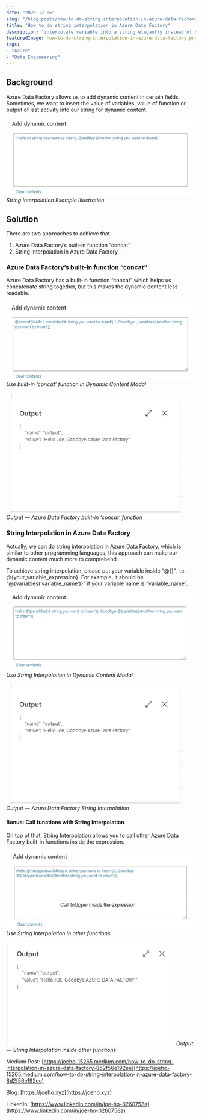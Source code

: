 ```yaml
---
date: "2020-12-05"
slug: "/blog-posts/how-to-do-string-interpolation-in-azure-data-factory/"
title: "How to do string interpolation in Azure Data Factory"
description: "interpolate variable into a string elegantly instead of built-in concat function in Azure Data Factory"
featuredImage: how-to-do-string-interpolation-in-azure-data-factory.png
tags: 
- "Azure"
- "Data Engineering"
---
```

## Background
Azure Data Factory allows us to add dynamic content in certain fields. Sometimes, we want to insert the value of variables, value of function or output of last activity into our string for dynamic content.

![String Interpolation Example Illustration](../../images/how-to-do-string-interpolation-in-azure-data-factory/background-image.jpg)
*String Interpolation Example Illustration*

## Solution
There are two approaches to achieve that. 

1. Azure Data Factory’s built-in function “concat” 
2. String Interpolation in Azure Data Factory 

### Azure Data Factory’s built-in function “concat” 
Azure Data Factory has a built-in function “concat” which helps us concatenate  string together, but this makes the dynamic content less readable. 


![Use built-in ‘concat’ function in Dynamic Content Modal](../../images/how-to-do-string-interpolation-in-azure-data-factory/concat-function-example.jpg)
*Use built-in ‘concat’ function in Dynamic Content Modal*

![Output — Azure Data Factory built-in ‘concat’ function](../../images/how-to-do-string-interpolation-in-azure-data-factory/output.jpg)
*Output — Azure Data Factory built-in ‘concat’ function*


### String Interpolation in Azure Data Factory 
Actually, we can do string interpolation in Azure Data Factory, which is similar to other programming languages, this approach can make our dynamic content much more to comprehend. 

To achieve string interpolation, please put your variable inside “@{}”, i.e. @{your_variable_expression}. For example, it should be “@{variables(‘variable_name’)}” if your variable name is “variable_name”.

![Use String Interpolation in Dynamic Content Modal](../../images/how-to-do-string-interpolation-in-azure-data-factory/string-interpolation-example.jpg)
*Use String Interpolation in Dynamic Content Modal*

![Output — Azure Data Factory String Interpolation](../../images/how-to-do-string-interpolation-in-azure-data-factory/output.jpg)
*Output — Azure Data Factory String Interpolation*


#### Bonus: Call functions with String Interpolation
On top of that, String Interpolation allows you to call other Azure Data Factory built-in functions inside the expression. 

![Use String Interpolation in other functions](../../images/how-to-do-string-interpolation-in-azure-data-factory/bonus-example.jpg)
*Use String Interpolation in other functions*

![Output — String Interpolation inside other functions](../../images/how-to-do-string-interpolation-in-azure-data-factory/bonus-output.jpg)
*Output — String Interpolation inside other functions*

Medium Post: [https://joeho-15265.medium.com/how-to-do-string-interpolation-in-azure-data-factory-8d2f56e192ee](https://joeho-15265.medium.com/how-to-do-string-interpolation-in-azure-data-factory-8d2f56e192ee)

Blog: [https://joeho.xyz](https://joeho.xyz)

LinkedIn: [https://www.linkedin.com/in/joe-ho-0260758a](https://www.linkedin.com/in/joe-ho-0260758a)